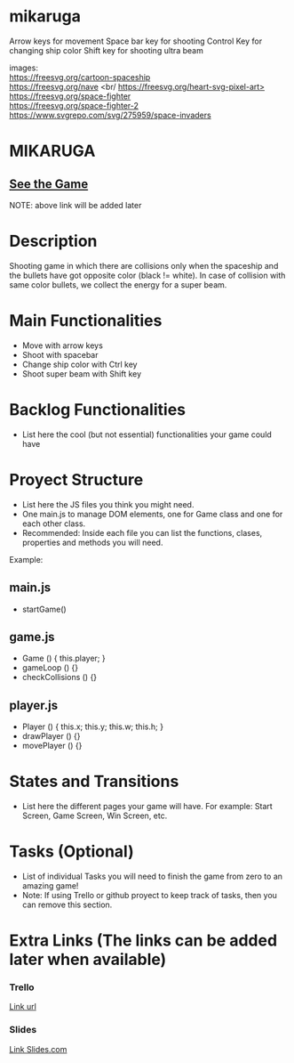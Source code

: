 # mikaruga
Arrow keys for movement
Space bar key for shooting
Control Key for changing ship color
Shift key for shooting ultra beam

images: <br/>
https://freesvg.org/cartoon-spaceship <br/>
https://freesvg.org/nave <br/
https://freesvg.org/heart-svg-pixel-art><br/>
https://freesvg.org/space-fighter<br/>
https://freesvg.org/space-fighter-2<br/>
https://www.svgrepo.com/svg/275959/space-invaders<br/>

# MIKARUGA


## [See the Game](https://jferran.github.io/mikaruga/)
NOTE: above link will be added later

# Description

Shooting game in which there are collisions only when the spaceship and the bullets have got opposite color (black != white).
In case of collision with same color bullets, we collect the energy for a super beam.

# Main Functionalities

- Move with arrow keys
- Shoot with spacebar
- Change ship color with Ctrl key
- Shoot super beam with Shift key

# Backlog Functionalities

- List here the cool (but not essential) functionalities your game could have

# Proyect Structure

- List here the JS files you think you might need. 
- One main.js to manage DOM elements, one for Game class and one for each other class.
- Recommended: Inside each file you can list the functions, clases, properties and methods you will need.

Example:

## main.js

- startGame()

## game.js

- Game () {
    this.player;
}
- gameLoop () {}
- checkCollisions () {}

## player.js 

- Player () {
    this.x;
    this.y;
    this.w;
    this.h;
}
- drawPlayer () {}
- movePlayer () {}

# States and Transitions

- List here the different pages your game will have. For example: Start Screen, Game Screen, Win Screen, etc.

# Tasks (Optional)

- List of individual Tasks you will need to finish the game from zero to an amazing game!
- Note: If using Trello or github proyect to keep track of tasks, then you can remove this section.

# Extra Links (The links can be added later when available)

### Trello
[Link url](https://trello.com/b/CWviY2zv/kraken-brigade-project)

### Slides
[Link Slides.com](https://docs.google.com/presentation/d/138o01hAz-0gXepN78RsDgse12HiiuN7Fz_N_hJnI9_g/edit?usp=sharing)